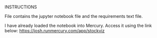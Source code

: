 INSTRUCTIONS

File contains the jupyter notebook file and the requirements text file.

I have already loaded the notebook into Mercury. Access it using the link below:
https://josh.runmercury.com/app/stockviz
